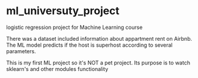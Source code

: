 # ml_universuty_project
logistic regression project for Machine Learning course

There was a dataset included information about appartment rent on Airbnb.
The ML model predicts if the host is superhost according to several parameters.

This is my first ML project so it's NOT a pet project. Its purpose is to watch sklearn's and other modules functionality
